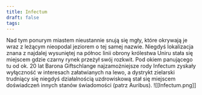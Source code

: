 ```yaml
---
title: Infectum
draft: false
tags:
---
```

 
Nad tym ponurym miastem nieustannie snują się mgły, które okrywają je wraz z leżącym nieopodal jeziorem o tej samej nazwie. Niegdyś lokalizacja znana z najdalej wysuniętej na północ linii obrony królestwa Uniru stała się miejscem gdzie czarny rynek przeżył swój rozkwit. 
Pod okiem panującego tu od ok. 20 lat Barona Giftschlange najzamożniejsze rody Infectum zyskały wyłączność w interesach załatwianych na lewo, a dystrykt zielarski trudniący się niegdyś działalnością uzdrowiskową stał się miejscem doświadczeń innych stanów świadomości (patrz Auribus).
![[Infectum.png]]